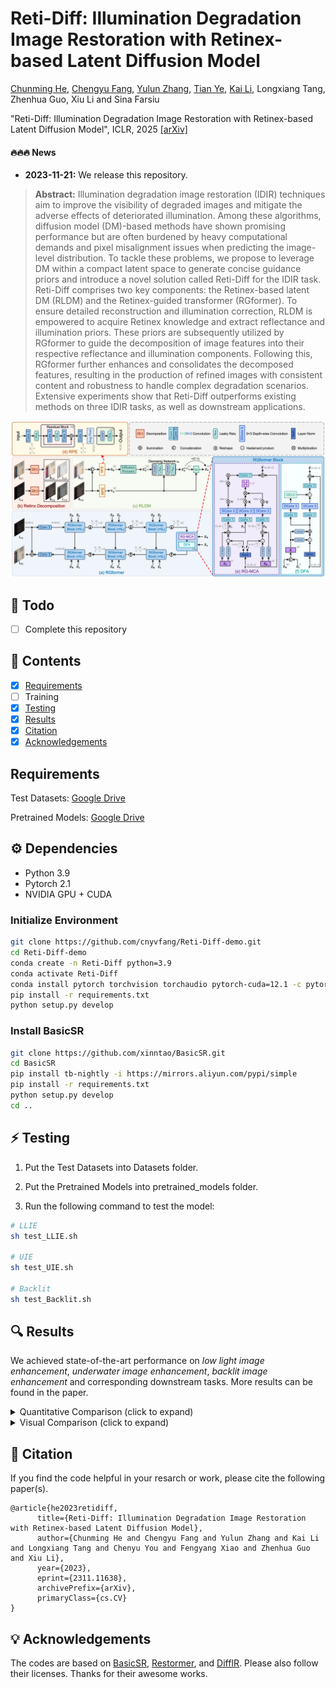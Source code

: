 # Reti-Diff: Illumination Degradation Image Restoration with Retinex-based Latent Diffusion Model

[Chunming He](https://chunminghe.github.io/), [Chengyu Fang](https://cnyvfang.github.io/), [Yulun Zhang](https://yulunzhang.com), [Tian Ye](https://owen718.github.io), [Kai Li](https://kailigo.github.io), Longxiang Tang, Zhenhua Guo, Xiu Li and Sina Farsiu 

"Reti-Diff: Illumination Degradation Image Restoration with Retinex-based Latent Diffusion Model", ICLR, 2025 [[arXiv]](https://arxiv.org/abs/2311.11638)

#### 🔥🔥🔥 News

- **2023-11-21:** We release this repository.

> **Abstract:** Illumination degradation image restoration (IDIR) techniques aim to improve the visibility of degraded images and mitigate the adverse effects of deteriorated illumination. Among these algorithms, diffusion model (DM)-based methods have shown promising performance but are often burdened by heavy computational demands and pixel misalignment issues when predicting the image-level distribution. To tackle these problems, we propose to leverage DM within a compact latent space to generate concise guidance priors and introduce a novel solution called Reti-Diff for the IDIR task. Reti-Diff comprises two key components: the Retinex-based latent DM (RLDM) and the Retinex-guided transformer (RGformer). To ensure detailed reconstruction and illumination correction, RLDM is empowered to acquire Retinex knowledge and extract reflectance and illumination priors. These priors are subsequently utilized by RGformer to guide the decomposition of image features into their respective reflectance and illumination components. Following this, RGformer further enhances and consolidates the decomposed features, resulting in the production of refined images with consistent content and robustness to handle complex degradation scenarios. Extensive experiments show that Reti-Diff outperforms existing methods on three IDIR tasks, as well as downstream applications.

![](figs/framework.jpeg)



## 🔧 Todo

- [ ] Complete this repository



## 🔗 Contents

- [x] [Requirements](https://github.com/ChunmingHe/Reti-Diff/blob/main/README.md#-requirements)
- [ ] Training
- [x] [Testing](https://github.com/ChunmingHe/Reti-Diff/blob/main/README.md#-testing)
- [x] [Results](https://github.com/ChunmingHe/Reti-Diff/blob/main/README.md#-results)
- [x] [Citation](https://github.com/ChunmingHe/Reti-Diff/blob/main/README.md#-citation)
- [x] [Acknowledgements](https://github.com/ChunmingHe/Reti-Diff/blob/main/README.md#-acknowledgements)

## Requirements

Test Datasets: [Google Drive](https://drive.google.com/file/d/1r7Xaj8TuL_afy0svCtAfaXPqDmDWwuNR/view?usp=sharing)

Pretrained Models: [Google Drive](https://drive.google.com/file/d/13fHMg8DSLznjHqgB30khhP922EcbtpGG/view?usp=sharing)

## ⚙️ Dependencies

- Python 3.9
- Pytorch 2.1
- NVIDIA GPU + CUDA

### Initialize Environment
```bash
git clone https://github.com/cnyvfang/Reti-Diff-demo.git
cd Reti-Diff-demo
conda create -n Reti-Diff python=3.9
conda activate Reti-Diff
conda install pytorch torchvision torchaudio pytorch-cuda=12.1 -c pytorch -c nvidia
pip install -r requirements.txt
python setup.py develop
```

### Install BasicSR
```bash
git clone https://github.com/xinntao/BasicSR.git
cd BasicSR
pip install tb-nightly -i https://mirrors.aliyun.com/pypi/simple
pip install -r requirements.txt
python setup.py develop
cd ..
```

## ⚡️ Testing

1. Put the Test Datasets into Datasets folder.

2. Put the Pretrained Models into pretrained_models folder.

3. Run the following command to test the model:

```bash
# LLIE
sh test_LLIE.sh

# UIE
sh test_UIE.sh

# Backlit
sh test_Backlit.sh
```

## 🔍 Results

We achieved state-of-the-art performance on *low light image enhancement*, *underwater image enhancement*, *backlit image enhancement* and corresponding downstream tasks. More results can be found in the paper.

<details>
<summary>Quantitative Comparison (click to expand)</summary>

- Results in Table 1 of the main paper
  <p align="center">
  <img width="900" src="figs/table-1.png">
	</p>
- Results in Table 2-3 of the main paper
  <p align="center">
  <img width="900" src="figs/table-2-3.png">
	</p>
- Results in Table 6-9 of the main paper
  <p align="center">
  <img width="900" src="figs/table-6-7-8-9.png">
	</p>
  </details>

<details>
<summary>Visual Comparison (click to expand)</summary>

- Results in Figure 3 of the main paper
  <p align="center">
  <img width="900" src="figs/llie.jpeg">
	</p>
- Results in Figure 4 of the main paper
  <p align="center">
  <img width="900" src="figs/uie.jpeg">
	</p>
- Results in Figure 5 of the main paper
  <p align="center">
  <img width="900" src="figs/backlit.jpeg">
	</p>
  </details>


## 📎 Citation

If you find the code helpful in your resarch or work, please cite the following paper(s).

```
@article{he2023retidiff,
      title={Reti-Diff: Illumination Degradation Image Restoration with Retinex-based Latent Diffusion Model}, 
      author={Chunming He and Chengyu Fang and Yulun Zhang and Kai Li and Longxiang Tang and Chenyu You and Fengyang Xiao and Zhenhua Guo and Xiu Li},
      year={2023},
      eprint={2311.11638},
      archivePrefix={arXiv},
      primaryClass={cs.CV}
}
```

## 💡 Acknowledgements
The codes are based on [BasicSR](https://github.com/XPixelGroup/BasicSR), [Restormer](https://github.com/swz30/Restormer), and [DiffIR](https://github.com/Zj-BinXia/DiffIR). Please also follow their licenses. Thanks for their awesome works.


